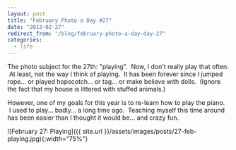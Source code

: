 ```yaml
---
layout: post
title: "February Photo a Day #27"
date: "2013-02-27"
redirect_from: "/blog/february-photo-a-day-day-27"
categories:
  - life
---
```


The photo subject for the 27th: "playing".  Now, I don't really play that often.  At least, not the way I think of playing.  It has been forever since I jumped rope... or played hopscotch... or tag... or make believe with dolls.  (Ignore the fact that my house is littered with stuffed animals.)

However, one of my goals for this year is to re-learn how to play the piano.  I used to play... badly... a long time ago.  Teaching myself this time around has been easier than I thought it would be... and crazy fun.

![February 27: Playing]({{ site.url }}/assets/images/posts/27-feb-playing.jpg){:width="75%"}
